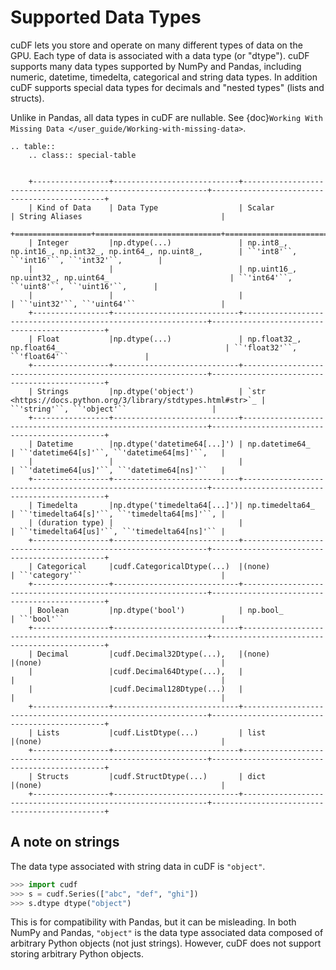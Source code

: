 # Supported Data Types

cuDF lets you store and operate on many different types of data on the
GPU.  Each type of data is associated with a data type (or "dtype").
cuDF supports many data types supported by NumPy and Pandas, including
numeric, datetime, timedelta, categorical and string data types.  In
addition cuDF supports special data types for decimals and "nested
types" (lists and structs).

Unlike in Pandas, all data types in cuDF are nullable.
See {doc}`Working With Missing Data </user_guide/Working-with-missing-data>`.


```{eval-rst}
.. table::
    .. class:: special-table


    +-----------------+----------------------------+--------------------------------------------------------------+----------------------------------------------+
    | Kind of Data    | Data Type                  | Scalar                                                       | String Aliases                               |
    +=================+============================+==============================================================+==============================================+
    | Integer         |np.dtype(...)               | np.int8_, np.int16_, np.int32_, np.int64_, np.uint8_,        | ``'int8'``, ``'int16'``, ``'int32'``,        |
    |                 |                            | np.uint16_, np.uint32_, np.uint64_                           | ``'int64'``, ``'uint8'``, ``'uint16'``,      |
    |                 |                            |                                                              | ``'uint32'``, ``'uint64'``                   |
    +-----------------+----------------------------+--------------------------------------------------------------+----------------------------------------------+
    | Float           |np.dtype(...)               | np.float32_, np.float64_                                     | ``'float32'``, ``'float64'``                 |
    +-----------------+----------------------------+--------------------------------------------------------------+----------------------------------------------+
    | Strings         |np.dtype('object')          | `str <https://docs.python.org/3/library/stdtypes.html#str>`_ | ``'string'``, ``'object'``                   |
    +-----------------+----------------------------+--------------------------------------------------------------+----------------------------------------------+
    | Datetime        |np.dtype('datetime64[...]') | np.datetime64_                                               | ``'datetime64[s]'``, ``'datetime64[ms]'``,   |
    |                 |                            |                                                              | ``'datetime64[us]'``, ``'datetime64[ns]'``   |
    +-----------------+----------------------------+--------------------------------------------------------------+----------------------------------------------+
    | Timedelta       |np.dtype('timedelta64[...]')| np.timedelta64_                                              | ``'timedelta64[s]'``, ``'timedelta64[ms]'``, |
    | (duration type) |                            |                                                              | ``'timedelta64[us]'``, ``'timedelta64[ns]'`` |
    +-----------------+----------------------------+--------------------------------------------------------------+----------------------------------------------+
    | Categorical     |cudf.CategoricalDtype(...)  |(none)                                                        | ``'category'``                               |
    +-----------------+----------------------------+--------------------------------------------------------------+----------------------------------------------+
    | Boolean         |np.dtype('bool')            | np.bool_                                                     | ``'bool'``                                   |
    +-----------------+----------------------------+--------------------------------------------------------------+----------------------------------------------+
    | Decimal         |cudf.Decimal32Dtype(...),   |(none)                                                        |(none)                                        |
    |                 |cudf.Decimal64Dtype(...),   |                                                              |                                              |
    |                 |cudf.Decimal128Dtype(...)   |                                                              |                                              |
    +-----------------+----------------------------+--------------------------------------------------------------+----------------------------------------------+
    | Lists           |cudf.ListDtype(...)         | list                                                         |(none)                                        |
    +-----------------+----------------------------+--------------------------------------------------------------+----------------------------------------------+
    | Structs         |cudf.StructDtype(...)       | dict                                                         |(none)                                        |
    +-----------------+----------------------------+--------------------------------------------------------------+----------------------------------------------+

```

## A note on strings

The data type associated with string data in cuDF is `"object"`.

```python
>>> import cudf 
>>> s = cudf.Series(["abc", "def", "ghi"])
>>> s.dtype dtype("object")
```

This is for compatibility with Pandas, but it can be misleading. In
both NumPy and Pandas, `"object"` is the data type associated data
composed of arbitrary Python objects (not just strings).  However,
cuDF does not support storing arbitrary Python objects.

[np.bool]: https://numpy.org/doc/stable/user/basics.types.html
[np.datetime64]: https://numpy.org/doc/stable/reference/arrays.datetime.html#basic-datetimes
[np.float32]: https://numpy.org/doc/stable/user/basics.types.html
[np.float64]: https://numpy.org/doc/stable/user/basics.types.html
[np.int16]: https://numpy.org/doc/stable/user/basics.types.html
[np.int32]: https://numpy.org/doc/stable/user/basics.types.html
[np.int64]: https://numpy.org/doc/stable/user/basics.types.html
[np.int8]: https://numpy.org/doc/stable/user/basics.types.html
[np.timedelta64]: https://numpy.org/doc/stable/reference/arrays.datetime.html#datetime-and-timedelta-arithmetic
[np.uint16]: https://numpy.org/doc/stable/user/basics.types.html
[np.uint32]: https://numpy.org/doc/stable/user/basics.types.html
[np.uint64]: https://numpy.org/doc/stable/user/basics.types.html
[np.uint8]: https://numpy.org/doc/stable/user/basics.types.html
